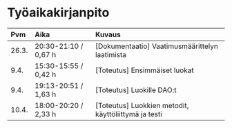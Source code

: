 # Työaikakirjanpito

| Pvm  | Aika   | Kuvaus |
| :--- | :----- | :----- |
| 26.3. | 20:30-21:10 / 0,67 h | [Dokumentaatio] Vaatimusmäärittelyn laatimista |
| 9.4. | 15:30-15:55 / 0,42 h | [Toteutus] Ensimmäiset luokat |
| 9.4. | 19:13-20:51 / 1,63 h | [Toteutus] Luokille DAO:t |
| 10.4. | 18:00-20:20 / 2,33 h | [Toteutus] Luokkien metodit, käyttöliittymä ja testi |

